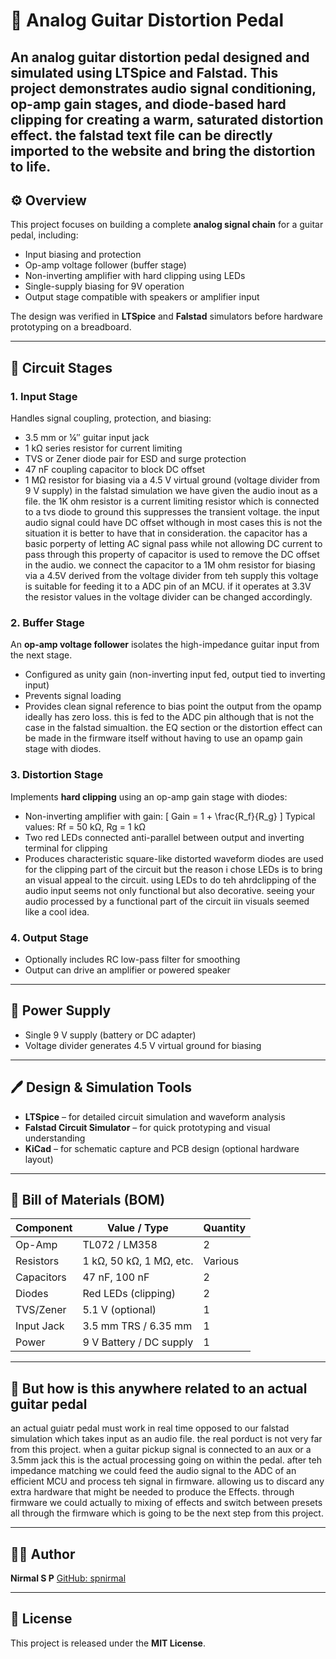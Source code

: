 # 🎸 Analog Guitar Distortion Pedal

An analog **guitar distortion pedal** designed and simulated using LTSpice and Falstad.
This project demonstrates audio signal conditioning, op-amp gain stages, and diode-based hard clipping for creating a warm, saturated distortion effect.
the falstad text file can be directly imported to the website and bring the distortion to life.
---

## ⚙️ Overview

This project focuses on building a complete **analog signal chain** for a guitar pedal, including:

* Input biasing and protection
* Op-amp voltage follower (buffer stage)
* Non-inverting amplifier with hard clipping using LEDs
* Single-supply biasing for 9V operation
* Output stage compatible with speakers or amplifier input

The design was verified in **LTSpice** and **Falstad** simulators before hardware prototyping on a breadboard.

---

## 🔧 Circuit Stages

### 1. Input Stage

Handles signal coupling, protection, and biasing:

* 3.5 mm or ¼″ guitar input jack
* 1 kΩ series resistor for current limiting
* TVS or Zener diode pair for ESD and surge protection
* 47 nF coupling capacitor to block DC offset
* 1 MΩ resistor for biasing via a 4.5 V virtual ground (voltage divider from 9 V supply)
in the falstad simulation we have given the audio inout as a file. the 1K ohm resistor is a current limiting resistor which is connected to a tvs diode to ground this suppresses the transient voltage.
the input audio signal could have DC offset wlthough in most cases this is not the situation it is better to have that in consideration. the capacitor has a basic porperty of letting AC signal pass while not allowing DC current to pass through
this property of capacitor is used to remove the DC offset in the audio. we connect the capacitor to a 1M ohm resistor for biasing via a 4.5V derived from the voltage divider from teh supply this voltage is suitable for 
feeding it to a ADC pin of an MCU. if it operates at 3.3V the resistor values in the voltage divider can be changed accordingly.

### 2. Buffer Stage

An **op-amp voltage follower** isolates the high-impedance guitar input from the next stage.

* Configured as unity gain (non-inverting input fed, output tied to inverting input)
* Prevents signal loading
* Provides clean signal reference to bias point
the output from the opamp ideally has zero loss. this is fed to the ADC pin although that is not the case in the falstad simualtion. the EQ section or the distortion effect can be made in the firmware itself without having
to use an opamp gain stage with diodes.

### 3. Distortion Stage

Implements **hard clipping** using an op-amp gain stage with diodes:

* Non-inverting amplifier with gain:
  [ Gain = 1 + \frac{R_f}{R_g} ]
  Typical values: Rf = 50 kΩ, Rg = 1 kΩ
* Two red LEDs connected anti-parallel between output and inverting terminal for clipping
* Produces characteristic square-like distorted waveform
diodes are used for the clipping part of the circuit but the reason i chose LEDs is to bring an visual appeal to the circuit. using LEDs to do teh ahrdclipping of the audio input seems not only functional but also decorative.
seeing your audio processed by a functional part of the circuit iin visuals seemed like a cool idea.

### 4. Output Stage

* Optionally includes RC low-pass filter for smoothing
* Output can drive an amplifier or powered speaker

---

## 🔋 Power Supply

* Single 9 V supply (battery or DC adapter)
* Voltage divider generates 4.5 V virtual ground for biasing

---

## 🖊️ Design & Simulation Tools

* **LTSpice** – for detailed circuit simulation and waveform analysis
* **Falstad Circuit Simulator** – for quick prototyping and visual understanding
* **KiCad** – for schematic capture and PCB design (optional hardware layout)

---

## 🔌 Bill of Materials (BOM)

| Component  | Value / Type            | Quantity |
| ---------- | ----------------------- | -------- |
| Op-Amp     | TL072 / LM358           | 2        |
| Resistors  | 1 kΩ, 50 kΩ, 1 MΩ, etc. | Various  |
| Capacitors | 47 nF, 100 nF           | 2        |
| Diodes     | Red LEDs (clipping)     | 2        |
| TVS/Zener  | 5.1 V (optional)        | 1        |
| Input Jack | 3.5 mm TRS / 6.35 mm    | 1        |
| Power      | 9 V Battery / DC supply | 1        |

---

## 🔬 But how is this anywhere related to an actual guitar pedal
 an actual guiatr pedal must work in real time opposed to our falstad simulation which takes input as an audio file. the real porduct is not very far from this project.
 when a guitar pickup signal is connected to an aux or a 3.5mm jack this is the actual processing going on within the pedal. after teh impedance matching we could feed the audio signal to the ADC of an 
 efficient MCU and process teh signal in firmware. allowing us to discard any extra hardware that might be needed to produce the Effects. through firmware we could actually to mixing of effects and switch between presets
 all through the firmware which is going to be the next step from this project.


---

## 👨‍💻 Author

**Nirmal S P**
[GitHub: spnirmal](https://github.com/spnirmal)

---

## 🔖 License

This project is released under the **MIT License**.
